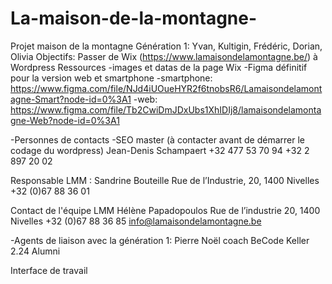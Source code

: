 # La-maison-de-la-montagne-


Projet maison de la montagne
Génération 1: Yvan, Kultigin, Frédéric, Dorian, Olivia
Objectifs:
Passer de Wix (https://www.lamaisondelamontagne.be/) à Wordpress
Ressources
-images et datas de la page Wix
-Figma définitif pour la version web et smartphone
-smartphone: https://www.figma.com/file/NJd4iUOueHYR2f6tnobsR6/Lamaisondelamontagne-Smart?node-id=0%3A1
-web: https://www.figma.com/file/Tb2CwiDmJDxUbs1XhIDIj8/lamaisondelamontagne-Web?node-id=0%3A1

-Personnes de contacts
-SEO master (à contacter avant de démarrer le codage du wordpress)
Jean-Denis Schampaert
+32 477 53 70 94
+32 2 897 20 02

Responsable LMM :
Sandrine Bouteille
Rue de l’Industrie, 20, 1400 Nivelles
+32 (0)67 88 36 01

Contact de l'équipe LMM
Hélène Papadopoulos
Rue de l’industrie 20, 1400 Nivelles
+32 (0)67 88 36 85
info@lamaisondelamontagne.be

-Agents de liaison avec la génération 1:
Pierre Noël coach BeCode Keller 2.24
Alumni

Interface de travail
